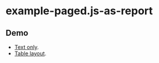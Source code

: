 # example-paged.js-as-report

## Demo

* [Text only](https://caramelopardalis.github.io/example-paged.js-as-report/example-text-only.html).
* [Table layout](https://caramelopardalis.github.io/example-paged.js-as-report/example-table-layout.html).
